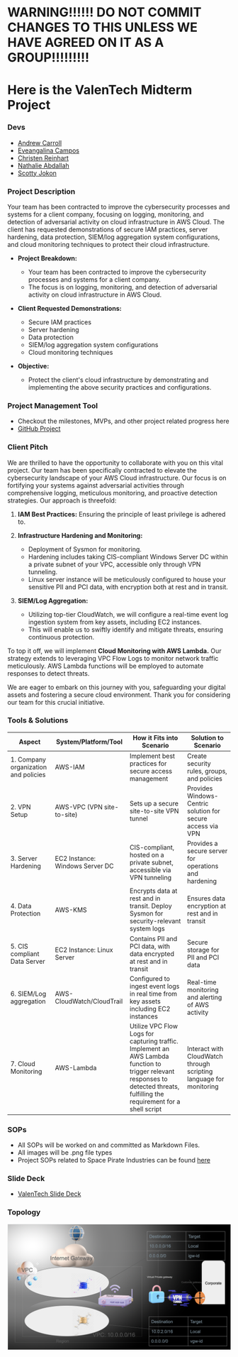 # WARNING!!!!!!  DO NOT COMMIT CHANGES TO THIS UNLESS WE HAVE AGREED ON IT AS A GROUP!!!!!!!!!

# Here is the ValenTech Midterm Project

### Devs

- [Andrew Carroll](https://github.com/iAmAndrewCarroll)
- [Eveangalina Campos](https://github.com/Eveangalina)
- [Christen Reinhart](https://github.com/christen-reinhart)
- [Nathalie Abdallah](https://github.com/nataliabdallah)
- [Scotty Jokon](https://github.com/SteezyLoh)

### Project Description

Your team has been contracted to improve the cybersecurity processes and systems for a client company, focusing on logging, monitoring, and detection of adversarial activity on cloud infrastructure in AWS Cloud. The client has requested demonstrations of secure IAM practices, server hardening, data protection, SIEM/log aggregation system configurations, and cloud monitoring techniques to protect their cloud infrastructure.

- **Project Breakdown:**
  - Your team has been contracted to improve the cybersecurity processes and systems for a client company.
  - The focus is on logging, monitoring, and detection of adversarial activity on cloud infrastructure in AWS Cloud.

- **Client Requested Demonstrations:**
  - Secure IAM practices
  - Server hardening
  - Data protection
  - SIEM/log aggregation system configurations
  - Cloud monitoring techniques

- **Objective:**
  - Protect the client's cloud infrastructure by demonstrating and implementing the above security practices and configurations.

### Project Management Tool

- Checkout the milestones, MVPs, and other project related progress here
- [GitHub Project](https://trello.com/b/3tjWW9Ub/201-group-project)

### Client Pitch

We are thrilled to have the opportunity to collaborate with you on this vital project. Our team has been specifically contracted to elevate the cybersecurity landscape of your AWS Cloud infrastructure. Our focus is on fortifying your systems against adversarial activities through comprehensive logging, meticulous monitoring, and proactive detection strategies. Our approach is threefold:

1. **IAM Best Practices:** Ensuring the principle of least privilege is adhered to.

2. **Infrastructure Hardening and Monitoring:**
   - Deployment of Sysmon for monitoring.
   - Hardening includes taking CIS-compliant Windows Server DC within a private subnet of your VPC, accessible only through VPN tunneling.
   - Linux server instance will be meticulously configured to house your sensitive PII and PCI data, with encryption both at rest and in transit.

3. **SIEM/Log Aggregation:**
   - Utilizing top-tier CloudWatch, we will configure a real-time event log ingestion system from key assets, including EC2 instances.
   - This will enable us to swiftly identify and mitigate threats, ensuring continuous protection.

To top it off, we will implement **Cloud Monitoring with AWS Lambda.** Our strategy extends to leveraging VPC Flow Logs to monitor network traffic meticulously. AWS Lambda functions will be employed to automate responses to detect threats.

We are eager to embark on this journey with you, safeguarding your digital assets and fostering a secure cloud environment. Thank you for considering our team for this crucial initiative.

### Tools & Solutions

| Aspect                          | System/Platform/Tool | How it Fits into Scenario                          | Solution to Scenario                                        |
|---------------------------------|-----------------------|----------------------------------------------------|-------------------------------------------------------------|
| 1. Company organization and policies | AWS-IAM               | Implement best practices for secure access management | Create security rules, groups, and policies                   |
| 2. VPN Setup                     | AWS-VPC (VPN site-to-site) | Sets up a secure site-to-site VPN tunnel              | Provides Windows-Centric solution for secure access via VPN  |
| 3. Server Hardening              | EC2 Instance: Windows Server DC | CIS-compliant, hosted on a private subnet, accessible via VPN tunneling | Provides a secure server for operations and hardening     |
| 4. Data Protection               | AWS-KMS               | Encrypts data at rest and in transit. Deploy Sysmon for security-relevant system logs | Ensures data encryption at rest and in transit             |
| 5. CIS compliant Data Server      | EC2 Instance: Linux Server | Contains PII and PCI data, with data encrypted at rest and in transit | Secure storage for PII and PCI data                        |
| 6. SIEM/Log aggregation          | AWS-CloudWatch/CloudTrail | Configured to ingest event logs in real time from key assets including EC2 instances | Real-time monitoring and alerting of AWS activity         |
| 7. Cloud Monitoring               | AWS-Lambda            | Utilize VPC Flow Logs for capturing traffic. Implement an AWS Lambda function to trigger relevant responses to detected threats, fulfilling the requirement for a shell script | Interact with CloudWatch through scripting language for monitoring |


### SOPs

- All SOPs will be worked on and committed as Markdown Files.  
- All images will be .png file types
- Project SOPs related to Space Pirate Industries can be found [here](sop.md)

### Slide Deck

- [ValenTech Slide Deck](https://docs.google.com/presentation/d/1kU41nfRd3NGU-itEinPWKOvGyyLmnkbF5OAuA6VdIgU/edit#slide=id.g2a928df11dc_1_0)

### Topology

![Topology](media/topo.png)